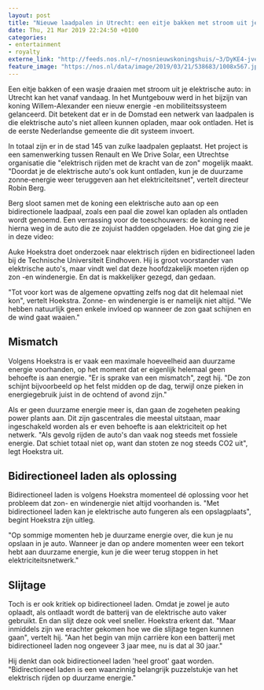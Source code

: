 ```yaml
---
layout: post
title: "Nieuwe laadpalen in Utrecht: een eitje bakken met stroom uit je auto"
date: Thu, 21 Mar 2019 22:24:50 +0100
categories: 
- entertainment 
- royalty 
externe_link: "http://feeds.nos.nl/~r/nosnieuwskoningshuis/~3/DyKE4-jve30/2277087"
feature_image: "https://nos.nl/data/image/2019/03/21/538683/1008x567.jpg"
---
```


<p>Een eitje bakken of een wasje draaien met stroom uit je elektrische auto: in Utrecht kan het vanaf vandaag. In het Muntgebouw werd in het bijzijn van koning Willem-Alexander een nieuw energie -en mobiliteitssysteem gelanceerd. Dit betekent dat er in de Domstad een netwerk van laadpalen is die elektrische auto's niet alleen kunnen opladen, maar ook ontladen. Het is de eerste Nederlandse gemeente die dit systeem invoert.</p>
<p>In totaal zijn er in de stad 145 van zulke laadpalen geplaatst. Het project is een samenwerking tussen Renault en We Drive Solar, een Utrechtse organisatie die "elektrisch rijden met de kracht van de zon" mogelijk maakt. "Doordat je de elektrische auto's ook kunt ontladen, kun je de duurzame zonne-energie weer teruggeven aan het elektriciteitsnet", vertelt directeur Robin Berg.</p>
<p>Berg sloot samen met de koning een elektrische auto aan op een bidirectionele laadpaal, zoals een paal die zowel kan opladen als ontladen wordt genoemd. Een verrassing voor de toeschouwers: de koning reed hierna weg in de auto die ze zojuist hadden opgeladen.  Hoe dat ging zie je in deze video: </p>
<p>Auke Hoekstra doet onderzoek naar elektrisch rijden en bidirectioneel laden bij de Technische Universiteit Eindhoven. Hij is groot voorstander van elektrische auto's, maar vindt wel dat deze hoofdzakelijk moeten rijden op zon -en windenergie. En dat is makkelijker gezegd, dan gedaan.</p>
<p>"Tot voor kort was de algemene opvatting zelfs nog dat dit helemaal niet kon", vertelt Hoekstra. Zonne- en windenergie is er namelijk niet altijd. "We hebben natuurlijk geen enkele invloed op wanneer de zon gaat schijnen en de wind gaat waaien."</p>
<h2>Mismatch</h2>
<p>Volgens Hoekstra is er vaak een maximale hoeveelheid aan duurzame energie voorhanden, op het moment dat er eigenlijk helemaal geen behoefte is aan energie. "Er is sprake van een mismatch", zegt hij. "De zon schijnt bijvoorbeeld op het felst midden op de dag, terwijl onze pieken in energiegebruik juist in de ochtend of avond zijn." </p>
<p>Als er geen duurzame energie meer is, dan gaan de zogeheten peaking power plants aan. Dit zijn gascentrales die meestal uitstaan, maar ingeschakeld worden als er even behoefte is aan elektriciteit op het netwerk. "Als gevolg rijden de auto's dan vaak nog steeds met fossiele energie. Dat schiet totaal niet op, want dan stoten ze nog steeds CO2 uit", legt Hoekstra uit.</p>
<h2>Bidirectioneel laden als oplossing </h2>
<p>Bidirectioneel laden is volgens Hoekstra momenteel dé oplossing voor het probleem dat zon- en windenergie niet altijd voorhanden is. "Met bidirectioneel laden kan je elektrische auto fungeren als een opslagplaats", begint Hoekstra zijn uitleg.</p>
<p>"Op sommige momenten heb je duurzame energie over, die kun je nu opslaan in je auto. Wanneer je dan op andere momenten weer een tekort hebt aan duurzame energie, kun je die weer terug stoppen in het elektriciteitsnetwerk."</p>
<h2>Slijtage</h2>
<p>Toch is er ook kritiek op bidirectioneel laden. Omdat je zowel je auto oplaadt, als ontlaadt wordt de batterij van de elektrische auto vaker gebruikt. En dan slijt deze ook veel sneller. Hoekstra erkent dat. "Maar inmiddels zijn we erachter gekomen hoe we die slijtage tegen kunnen gaan", vertelt hij. "Aan het begin van mijn carrière kon een batterij met bidirectioneel laden nog ongeveer 3 jaar mee, nu is dat al 30 jaar."</p>
<p>Hij denkt dan ook bidirectioneel laden 'heel groot' gaat worden. "Bidirectioneel laden is een waanzinnig belangrijk puzzelstukje van het elektrisch rijden op duurzame energie."</p><img src="http://feeds.feedburner.com/~r/nosnieuwskoningshuis/~4/DyKE4-jve30" height="1" width="1" alt=""/>
